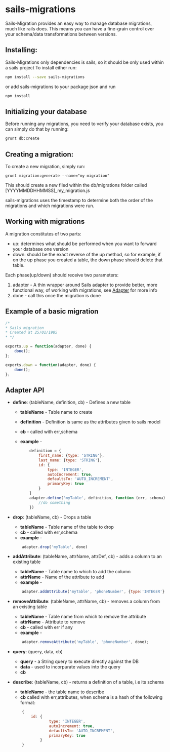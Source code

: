 # sails-migrations

Sails-Migration provides an easy way to manage database migrations, much like rails does.
This means you can have a fine-grain control over your schema/data transformations between versions.

## Installing:

Sails-Migrations only dependencies is sails, so it should be only used within a sails project
To install either run:

```bash
npm install --save sails-migrations
```
or add sails-migrations to your package json and run
```bash
npm install
```

## Initializing your database

Before running any migrations, you need to verify your database exists, you can simply do that by running:
```bash
grunt db:create
```

## Creating a migration:

To create a new migration, simply run:
```
grunt migration:generate --name="my migration"
```
This should create a new filed within the db/migrations folder called [YYYYMMDDHHMMSS]\_my\_migration.js

sails-migrations uses the timestamp to determine both the order of the migrations and which
migrations were run.


## Working with migrations

A migration constitutes of two parts:

- up: determines what should be performed when you want to forward your database one version
- down: should be the exact reverse of the up method, so for example, if on the up phase you created a table, the down phase should delete that table.

Each phase(up/down) should receive two parameters:

1. adapter - A thin wrapper around Sails adapter to provide better, more functional way, of working with migrations, see [Adapter](#adapter) for more info
2. done - call this once the migration is done

## Example of a basic migration

```javascript
/*
* Sails migration
* Created at 25/01/1985
* */

exports.up = function(adapter, done) {
	done();
};

exports.down = function(adapter, done) {
	done();
};

```

## <a id="contact_form"></a>Adapter API
-  **define**: (tableName, definition, cb) - Defines a new table
	- **tableName** - Table name to create
	- **definition** - Definition is same as the attributes given to sails model
	- **cb** - called with err,schema
	- **example** -

		```javascript
			definition = {
				first_name: {type: 'STRING'},
				last_name: {type: 'STRING'},
				id: {
					type: 'INTEGER',
					autoIncrement: true,
					defaultsTo: 'AUTO_INCREMENT',
					primaryKey: true
				}
			}
			adapter.define('myTable', definition, function (err, schema) {
				//do something
			})
		```
- **drop**: (tableName, cb) - Drops a table
	- **tableName** - Table name of the table to drop
	- **cb** - called with err,schema
	- **example** -

	```javascript
		adapter.drop('myTable', done)
	```
- **addAttribute**: (tableName, attrName, attrDef, cb) - adds a column to an existing table
	- **tableName** - Table name to which to add the column
	- **attrName** - Name of the attribute to add
	- **example** -

	```javascript
		adapter.addAttribute('myTable', 'phoneNumber', {type:'INTEGER'}, done);
	```
- **removeAttribute**: (tableName, attrName, cb) - removes a column from an existing table
	-  **tableName** - Table name from which to remove the attribute
	-  **attrName** - Attribute to remove
	- **cb** - called with err if any
	- **example** -

	```javascript
		adapter.removeAttribute('myTable', 'phoneNumber', done);
	```
- **query**: (query, data, cb)
	-	**query** - a String query to execute directly against the DB
	-	**data** - used to incorpurate values into the query
	-	**cb**
- **describe**: (tableName, cb) - returns a definition of a table, i.e its schema
	- **tableName** - the table name to describe
	- **cb** called with err,attributes, when schema is a hash of the following format:

	```javascript
		{
			id: {
					type: 'INTEGER',
					autoIncrement: true,
					defaultsTo: 'AUTO_INCREMENT',
					primaryKey: true
				}
		}
	```